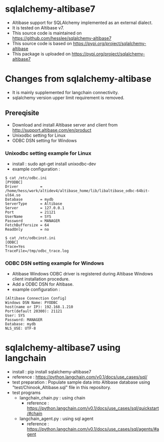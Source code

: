 # sqlalchemy-altibase7
- Altibase support for SQLAlchemy implemented as an external dialect.
- It is tested on Altibase v7.
- This source code is maintained on https://github.com/hesslee/sqlalchemy-altibase7
- This source code is based on https://pypi.org/project/sqlalchemy-altibase
- This package is uploaded on https://pypi.org/project/sqlalchemy-altibase7

# Changes from sqlalchemy-altibase
- It is mainly supplemented for langchain connectivity.
- sqlalchemy version upper limit requirement is removed.

## Prereqisite
- Download and install Altibase server and client from http://support.altibase.com/en/product
- Unixodbc setting for Linux
- ODBC DSN setting for Windows

### Unixodbc setting example for Linux
- install : sudo apt-get install unixodbc-dev
- example configuration :
```
$ cat /etc/odbc.ini 
[PYODBC]
Driver          = /home/hess/work/altidev4/altibase_home/lib/libaltibase_odbc-64bit-ul64.so
Database        = mydb
ServerType      = Altibase
Server          = 127.0.0.1
Port            = 21121
UserName        = SYS
Password        = MANAGER
FetchBuffersize = 64
ReadOnly        = no

$ cat /etc/odbcinst.ini 
[ODBC]
Trace=Yes
TraceFile=/tmp/odbc_trace.log
```

### ODBC DSN setting example for Windows
- Altibase Windows ODBC driver is registered during Altibase Windows client installation procedure.
- Add a ODBC DSN for Altibase.
- example configuration :
```
[Altibase Connection Config]
Windows DSN Name: PYODBC
host(name or IP): 192.168.1.210
Port(default 20300): 21121
User: SYS
Password: MANAGER
Database: mydb
NLS_USE: UTF-8
```

# sqlalchemy-altibase7 using langchain
- install : pip install sqlalchemy-altibase7
- reference : https://python.langchain.com/v0.1/docs/use_cases/sql/
- test preparation : Populate sample data into Altibase database using "test/Chinook_Altibase.sql" file in this repository.
- test programs
  - langchain_chain.py : using chain
    - reference : https://python.langchain.com/v0.1/docs/use_cases/sql/quickstart/#chain
  - langchain_agent.py : using sql agent
    - reference : https://python.langchain.com/v0.1/docs/use_cases/sql/agents/#agent


